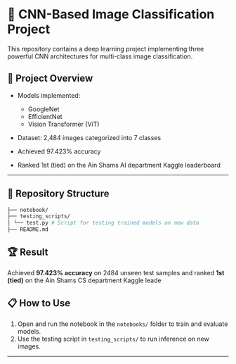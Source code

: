 # 🧠 CNN-Based Image Classification Project

This repository contains a deep learning project implementing three powerful CNN architectures for multi-class image classification.

## 🚀 Project Overview

- Models implemented:  
  - GoogleNet 
  - EfficientNet  
  - Vision Transformer (ViT)  

- Dataset: 2,484 images categorized into 7 classes  
- Achieved 97.423% accuracy  
- Ranked 1st (tied) on the Ain Shams AI department Kaggle leaderboard

---

## 📂 Repository Structure
```bash
├── notebook/
├── testing_scripts/
│ └── test.py # Script for testing trained models on new data
├── README.md 
```
## 🏆 Result

Achieved **97.423% accuracy** on 2484 unseen test samples and ranked **1st (tied)** on the Ain Shams CS department Kaggle leade
## 📋 How to Use

1. Open and run the notebook in the `notebooks/` folder to train and evaluate models.  
2. Use the testing script in `testing_scripts/` to run inference on new images.

---
